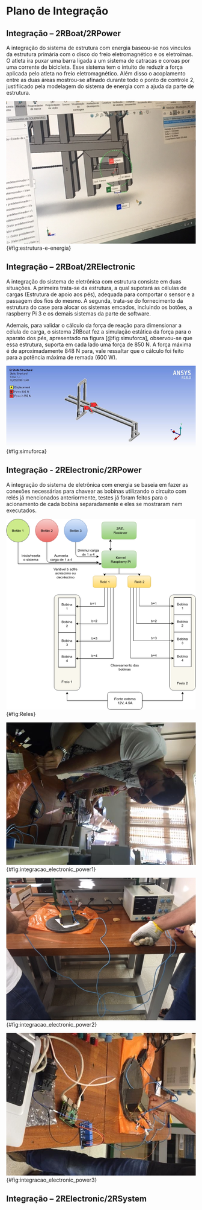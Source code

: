 # Plano de Integração
## Integração – 2RBoat/2RPower

A integração do sistema de estrutura com energia baseou-se nos vinculos da estrutura primária com o disco do freio eletromagnético e os eletroímas. O atleta ira puxar uma barra ligada a um sistema de catracas e coroas por uma corrente de bicicleta. Esse sistema tem o intuito de reduzir a força aplicada pelo atleta no freio eletromagnético. Além disso o acoplamento entre as duas áreas mostrou-se afinado durante todo o ponto de controle 2, justifiicado pela modelagem do sistema de energia com a ajuda da parte de estrutura. 

![Local da estrutura para acoplamento do eletroímã e disco](imagens/IMG_5119.JPG){#fig:estrutura-e-energia}


## Integração – 2RBoat/2RElectronic

 A integração do sistema de eletrônica com estrutura consiste em duas situações. A primeira trata-se da estrutura, a qual supotará as células de cargas (Estrutura de apoio aos pés), adequada para comportar o sensor e a passagem dos fios do mesmo. A segunda, trata-se do fornecimento da estrutura do case para alocar os sistemas emcados, incluindo os botões, a raspberry Pi 3 e os demais sistemas da parte de software.
 
 Ademais, para validar o cálculo da força de reação para dimensionar a célula de carga, o sistema 2RBoat fez a simulação estática da força para o aparato dos pés, apresentado na figura [@fig:simuforca], observou-se que essa estrutura, suporta em cada lado uma força de 850 N. A força máxima é de aproximadamente 848 N para, vale ressaltar que o cálculo foi feito para a potência máxima de remada (600 W).
 
![Simulação estática da força para o apoio do pé.](imagens/simuforca.JPG){#fig:simuforca}

## Integração - 2RElectronic/2RPower

A integração do sistema de eletrônica com energia se baseia em fazer as conexões necessárias para chavear as bobinas utilizando o circuito com relés já mencionados anteriormente, testes já foram feitos para o acionamento de cada bobina separadamente e eles se mostraram nem executados.

![reles^[Fonte: Do_autor]](imagens/reles.png){#fig:Reles}


![Testes do código para acionamento dos níveis de carga do eletroímã](imagens/integracao_elec_pow1.png){#fig:integracao_electronic_power1}

![Testes do código para acionamento dos níveis de carga do eletroímã](imagens/IMG_5698.JPG){#fig:integracao_electronic_power2}

![Testes do código para acionamento dos níveis de carga do eletroímã](imagens/integracao_elec_pow3.png){#fig:integracao_electronic_power3}

## Integração – 2RElectronic/2RSystem
